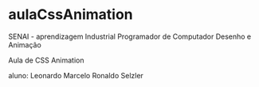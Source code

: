 aulaCssAnimation
================
SENAI - aprendizagem Industrial Programador de Computador
Desenho e Animação

Aula de CSS Animation

aluno: Leonardo Marcelo
       Ronaldo Selzler
